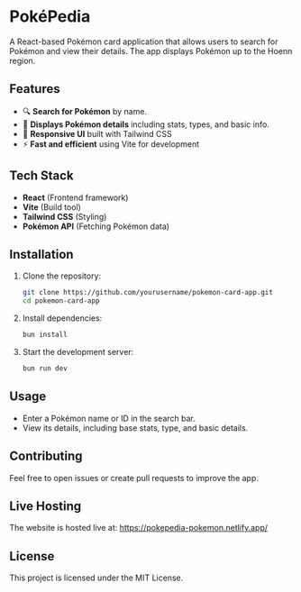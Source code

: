 # PokéPedia

A React-based Pokémon card application that allows users to search for Pokémon and view their details. The app displays Pokémon up to the Hoenn region.

## Features
- 🔍 **Search for Pokémon** by name.
- 📜 **Displays Pokémon details** including stats, types, and basic info.
- 🎨 **Responsive UI** built with Tailwind CSS
- ⚡ **Fast and efficient** using Vite for development

## Tech Stack
- **React** (Frontend framework)
- **Vite** (Build tool)
- **Tailwind CSS** (Styling)
- **Pokémon API** (Fetching Pokémon data)

## Installation

1. Clone the repository:
   ```bash
   git clone https://github.com/yourusername/pokemon-card-app.git
   cd pokemon-card-app
   ```
2. Install dependencies:
   ```bash
   bun install
   ```
3. Start the development server:
   ```bash
   bun run dev
   ```

## Usage
- Enter a Pokémon name or ID in the search bar.
- View its details, including base stats, type, and basic details.


## Contributing
Feel free to open issues or create pull requests to improve the app.

## Live Hosting
The website is hosted live at: https://pokepedia-pokemon.netlify.app/

## License
This project is licensed under the MIT License.
